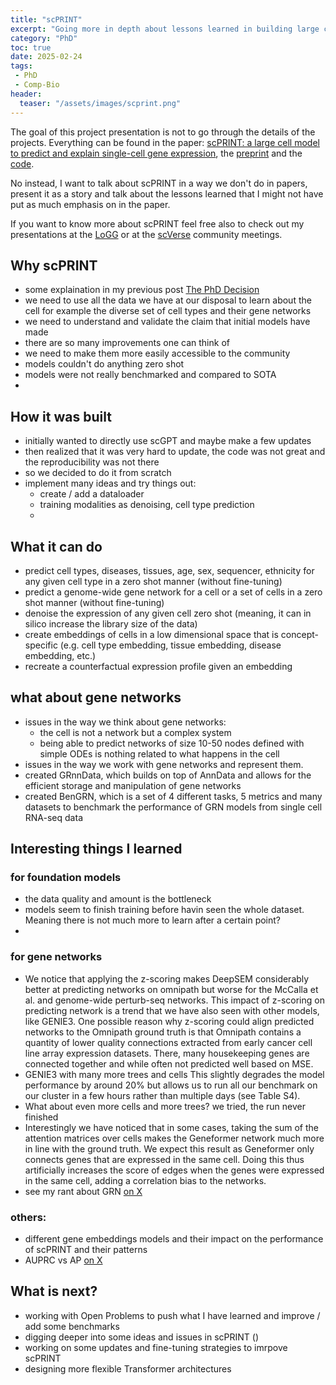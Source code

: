 ```yaml
---
title: "scPRINT"
excerpt: "Going more in depth about lessons learned in building large cell models"
category: "PhD"
toc: true
date: 2025-02-24
tags:
 - PhD
 - Comp-Bio
header:
  teaser: "/assets/images/scprint.png"
---
```


The goal of this project presentation is not to go through the details of the projects. Everything can be found in the paper: [scPRINT: a large cell model to predict and explain single-cell gene expression](https://www.biorxiv.org/content/10.1101/2024.09.10.556945v1), the [preprint](https://www.biorxiv.org/content/10.1101/2024.09.10.556945v1) and the [code](https://github.com/jkobject/scPRINT).

No instead, I want to talk about scPRINT in a way we don't do in papers, present it as a story and talk about the lessons learned that I might not have put as much emphasis on in the paper.

If you want to know more about scPRINT feel free also to check out my presentations at the [LoGG](https://www.youtube.com/watch?v=s9_DZz9E1To&t=1645s) or at the [scVerse](https://www.youtube.com/@scverse) community meetings.

## Why scPRINT

- some explaination in my previous post [The PhD Decision](https://www.jkobject.com/blog/the-phd-decision-grn-foundation-model/)
- we need to use all the data we have at our disposal to learn about the cell for example the diverse set of cell types and their gene networks
- we need to understand and validate the claim that initial models have made
- there are so many improvements one can think of
- we need to make them more easily accessible to the community
- models couldn't do anything zero shot
- models were not really benchmarked and compared to SOTA
- 

## How it was built

- initially wanted to directly use scGPT and maybe make a few updates
- then realized that it was very hard to update, the code was not great and the reproducibility was not there
- so we decided to do it from scratch
- implement many ideas and try things out:
  - create / add a dataloader
  - training modalities as denoising, cell type prediction
  - 

## What it can do

- predict cell types, diseases, tissues, age, sex, sequencer, ethnicity for any given cell type in a zero shot manner (without fine-tuning)
- predict a genome-wide gene network for a cell or a set of cells in a zero shot manner (without fine-tuning)
- denoise the expression of any given cell zero shot (meaning, it can in silico increase the library size of the data)
- create embeddings of cells in a low dimensional space that is concept-specific (e.g. cell type embedding, tissue embedding, disease embedding, etc.)
- recreate a counterfactual expression profile given an embedding

## what about gene networks

- issues in the way we think about gene networks:
  - the cell is not a network but a complex system
  - being able to predict networks of size 10-50 nodes defined with simple ODEs is nothing related to what happens in the cell
- issues in the way we work with gene networks and represent them.
- created GRnnData, which builds on top of AnnData and allows for the efficient storage and manipulation of gene networks
- created BenGRN, which is a set of 4 different tasks, 5 metrics and many datasets to benchmark the performance of GRN models from single cell RNA-seq data

## Interesting things I learned

### for foundation models

- the data quality and amount is the bottleneck
- models seem to finish training before havin seen the whole dataset. Meaning there is not much more to learn after a certain point?
- 

### for gene networks

- We notice that applying the z-scoring makes DeepSEM considerably better at predicting networks on omnipath but worse for the McCalla et al. and genome-wide perturb-seq networks. This impact of z-scoring on predicting network is a trend that we have also seen with other models, like GENIE3. One possible reason why z-scoring could align predicted networks to the Omnipath ground truth is that Omnipath contains a quantity of lower quality connections extracted from early cancer cell line array expression datasets. There, many housekeeping genes are connected together and while often not predicted well based on MSE.
- GENIE3 with many more trees and cells This slightly degrades the model performance by around 20% but allows us to run all our benchmark on our cluster in a few hours rather than multiple days (see Table S4).
- What about even more cells and more trees? we tried, the run never finished
- Interestingly we have noticed that in some cases, taking the sum of the attention matrices over cells makes the Geneformer network much more in line with the ground truth. We expect this result as Geneformer only connects genes that are expressed in the same cell. Doing this thus artificially increases the score of edges when the genes were expressed in the same cell, adding a correlation bias to the networks.
- see my rant about GRN [on X](https://x.com/jkobject/status/1831989215485169762)

### others:

- different gene embeddings models and their impact on the performance of scPRINT and their patterns 
- AUPRC vs AP [on X](https://x.com/jkobject/status/1830966823229313109)

## What is next?

- working with Open Problems to push what I have learned and improve / add some benchmarks
- digging deeper into some ideas and issues in scPRINT ()
- working on some updates and fine-tuning strategies to imrpove scPRINT
- designing more flexible Transformer architectures